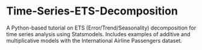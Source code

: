 # Time-Series-ETS-Decomposition
A Python-based tutorial on ETS (Error/Trend/Seasonality) decomposition for time series analysis using Statsmodels. Includes examples of additive and multiplicative models with the International Airline Passengers dataset.
